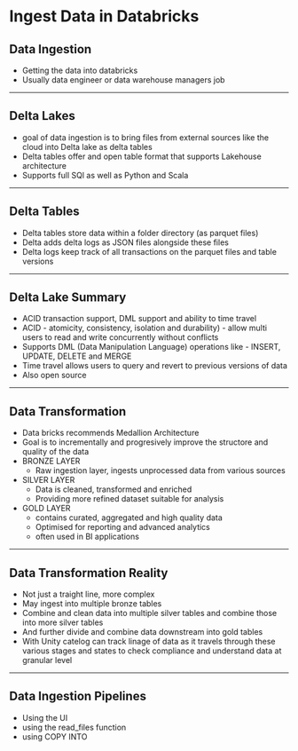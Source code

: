 # Ingest Data in Databricks
## Data Ingestion
- Getting the data into databricks
- Usually data engineer or data warehouse managers job

---
## Delta Lakes
- goal of data ingestion is to bring files from external sources like the cloud into Delta lake as delta tables
- Delta tables offer and open table format that supports Lakehouse architecture
- Supports full SQl as well as Python and Scala

---
## Delta Tables
- Delta tables store data within a folder directory (as parquet files)
- Delta adds delta logs as JSON files alongside these files
- Delta logs keep track of all transactions on the parquet files and table versions

---
## Delta Lake Summary
- ACID transaction support, DML support and ability to time travel
- ACID - atomicity, consistency, isolation and durability) - allow multi users to read and write concurrently without conflicts
- Supports DML (Data Manipulation Language) operations like - INSERT, UPDATE, DELETE and MERGE
- Time travel allows users to query and revert to previous versions of data
- Also open source

---
## Data Transformation
- Data bricks recommends Medallion Architecture
- Goal is to incrementally and progresively improve the structore and quality of the data
- BRONZE LAYER
  - Raw ingestion layer, ingests unprocessed data from various sources
- SILVER LAYER
  - Data is cleaned, transformed and enriched
  - Providing more refined dataset suitable for analysis
- GOLD LAYER
  - contains curated, aggregated and high quality data
  - Optimised for reporting and advanced analytics
  - often used in BI applications

---
## Data Transformation Reality
- Not just a traight line, more complex
- May ingest into multiple bronze tables
- Combine and clean data into multiple silver tables and combine those into more silver tables
- And further divide and combine data downstream into gold tables
- With Unity catelog can track linage of data as it travels through these various stages and states to check compliance and understand data at granular level

---
## Data Ingestion Pipelines
- Using the UI
- using the read_files function
- using COPY INTO
